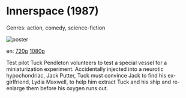 # Innerspace (1987)

Genres: action, comedy, science-fiction

![poster](http://image.tmdb.org/t/p/w500/krRl7QKdIYsVUPYmOwElA1sqQE7.jpg)

en:
  [720p](magnet:?xt=urn:btih:7fdfe9d7559a9930976e3672d4f70ef0ec89993b&dn=Innerspace+%281987%29+720p+BrRip+x264+-+YIFY&tr=udp%3A%2F%2Ftracker.openbittorrent.com%3A80%2Fannounce&tr=udp%3A%2F%2Fglotorrents.pw%3A6969%2Fannounce&tr=udp%3A%2F%2Ftracker.openbittorrent.com%3A80%2Fannounce&tr=udp%3A%2F%2Ftracker.opentrackr.org%3A1337%2Fannounce&tr=udp%3A%2F%2Fzer0day.to%3A1337%2Fannounce&tr=udp%3A%2F%2Ftracker.coppersurfer.tk%3A6969%2Fannounce)
  [1080p](magnet:?xt=urn:btih:624ED99FA014DD79AF1226126E8B67D4913D705B&tr=udp://glotorrents.pw:6969/announce&tr=udp://tracker.opentrackr.org:1337/announce&tr=udp://torrent.gresille.org:80/announce&tr=udp://tracker.openbittorrent.com:80&tr=udp://tracker.coppersurfer.tk:6969&tr=udp://tracker.leechers-paradise.org:6969&tr=udp://p4p.arenabg.ch:1337&tr=udp://tracker.internetwarriors.net:1337)
  


Test pilot Tuck Pendleton volunteers to test a special vessel for a miniaturization experiment. Accidentally injected into a neurotic hypochondriac, Jack Putter, Tuck must convince Jack to find his ex-girlfriend, Lydia Maxwell, to help him extract Tuck and his ship and re-enlarge them before his oxygen runs out.